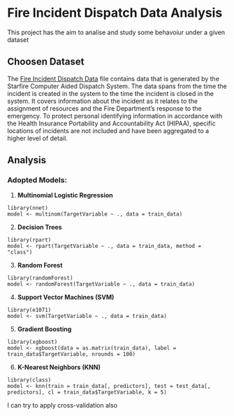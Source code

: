# Fire Incident Dispatch Data Analysis
This project has the aim to analise and study some behavoiur under a given dataset

## Choosen Dataset
The [Fire Incident Dispatch Data](https://data.cityofnewyork.us/Public-Safety/Fire-Incident-Dispatch-Data/8m42-w767) file contains data that is generated by the Starfire Computer Aided Dispatch System. The data spans from the time the incident is created in the system to the time the incident is closed in the system. It covers information about the incident as it relates to the assignment of resources and the Fire Department’s response to the emergency. To protect personal identifying information in accordance with the Health Insurance Portability and Accountability Act (HIPAA), specific locations of incidents are not included and have been aggregated to a higher level of detail.

## Analysis
### Adopted Models:
1. **Multinomial Logistic Regression** 
```{r}
library(nnet)
model <- multinom(TargetVariable ~ ., data = train_data)
```
2. **Decision Trees**
```{r}
library(rpart)
model <- rpart(TargetVariable ~ ., data = train_data, method = "class")
```
3. **Random Forest**
```
library(randomForest)
model <- randomForest(TargetVariable ~ ., data = train_data)
```
4. **Support Vector Machines (SVM)**
```{r} 
library(e1071)
model <- svm(TargetVariable ~ ., data = train_data)
```

5. **Gradient Boosting**
```{r}
library(xgboost)
model <- xgboost(data = as.matrix(train_data), label = train_data$TargetVariable, nrounds = 100)
```

6. **K-Nearest Neighbors (KNN)**
```{r}
library(class)
model <- knn(train = train_data[, predictors], test = test_data[, predictors], cl = train_data$TargetVariable, k = 5)
```

I can try to apply cross-validation also
